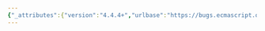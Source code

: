 ```yaml
---
{"_attributes":{"version":"4.4.4+","urlbase":"https://bugs.ecmascript.org/","maintainer":"dherman@mozilla.com"},"bug":{"bug_id":4276,"creation_ts":"2015-04-15 12:52:00 -0700","short_desc":"Abrupt completions not handled for HasProperty?","delta_ts":"2015-10-02 13:14:01 -0700","product":"Draft for 6th Edition","component":"technical issue","version":"Rev 37: April 3, 2015 Release Candidate 4","rep_platform":"All","op_sys":"All","bug_status":"RESOLVED","resolution":"FIXED","priority":"Normal","bug_severity":"enhancement","everconfirmed":true,"reporter":{"uid":"d","name":"Domenic Denicola"},"assigned_to":{"uid":"allen","name":"Allen Wirfs-Brock"},"cc":"andrebargull","long_desc":[{"commentid":14184,"comment_count":0,"who":{"uid":"d","name":"Domenic Denicola"},"bug_when":"2015-04-15 12:52:26 -0700","thetext":"This is almost certainly me not understanding the spec notation and conventions, but guidance appreciated...\n\nIn e.g. ToPropertyDescriptor, there are steps like\n\n> If HasProperty(Obj, \"enumerable\") is true, then \n\nHasProperty(O, P) is defined to return O.[[HasProperty]](P). Since O could e.g. be a proxy, this seems like it could return an abrupt completion.\n\nIf that happens, is the error implicitly rethrown, or is it ignored, or...? The \"is true\" phrasing seems a bit imprecise, whereas for rethrow I would expect something like\n\n1. Let hasPropResult be HasProperty(Obj, \"enumerable\")\n2. ReturnIfAbrupt(hasPropResult)\n3. If hasPropResult is true, then..."},{"commentid":14186,"comment_count":1,"who":{"uid":"andrebargull","name":"André Bargull"},"bug_when":"2015-04-15 14:49:21 -0700","thetext":"(In reply to Domenic Denicola from comment #0)\n> This is almost certainly me not understanding the spec notation and\n> conventions, but guidance appreciated...\n\nNo, you're correct. ReturnIfAbrupt is missing after all HasProperty calls in ToPropertyDescriptor."},{"commentid":14188,"comment_count":2,"who":{"uid":"d","name":"Domenic Denicola"},"bug_when":"2015-04-15 15:08:59 -0700","thetext":"Hmm ok. I suspect it's a more widespread problem then. It'd be good to audit all \"is true\" and \"is false\" occurrences."},{"commentid":14189,"comment_count":3,"who":{"uid":"andrebargull","name":"André Bargull"},"bug_when":"2015-04-15 15:37:05 -0700","thetext":"(In reply to Domenic Denicola from comment #2)\n> Hmm ok. I suspect it's a more widespread problem then. It'd be good to audit\n> all \"is true\" and \"is false\" occurrences.\n\nI've found only two missing ReturnIfAbrupt calls. (It's unlikely to be a widespread problem, I've tried to be quite strict about missing ReturnIfAbrupt calls in the past, e.g. bug 1778 and several others. So I think we're safe. :-)\n\n\n15.1.8 Runtime Semantics: GlobalDeclarationInstantiation (script, env)\n- step 5.c: HasRestrictedGlobalProperty is fallible\n\n18.2.1.2 Runtime Semantics: EvalDeclarationInstantiation( body, varEnv, lexEnv, strict)\n- step 9.a.iv.1.a: CanDeclareGlobalFunction is fallible"},{"commentid":14315,"comment_count":4,"who":{"uid":"allen","name":"Allen Wirfs-Brock"},"bug_when":"2015-04-22 09:48:20 -0700","thetext":"fixed in rev39 publication draft"}]}}
---
```

